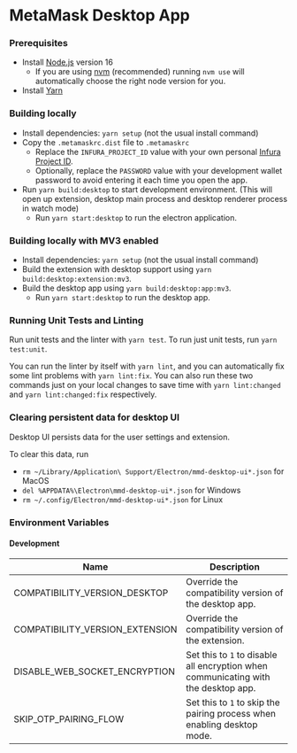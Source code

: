 # MetaMask Desktop App
### Prerequisites

- Install [Node.js](https://nodejs.org) version 16
    - If you are using [nvm](https://github.com/creationix/nvm#installation) (recommended) running `nvm use` will automatically choose the right node version for you.
- Install [Yarn](https://yarnpkg.com/en/docs/install)

### Building locally

- Install dependencies: `yarn setup` (not the usual install command)
- Copy the `.metamaskrc.dist` file to `.metamaskrc`
    - Replace the `INFURA_PROJECT_ID` value with your own personal [Infura Project ID](https://infura.io/docs).
    - Optionally, replace the `PASSWORD` value with your development wallet password to avoid entering it each time you open the app.
- Run `yarn build:desktop` to start development environment. (This will open up extension, desktop main process and desktop renderer process in watch mode)
    - Run `yarn start:desktop` to run the electron application.

### Building locally with MV3 enabled

- Install dependencies: `yarn setup` (not the usual install command)
- Build the extension with desktop support using `yarn build:desktop:extension:mv3`.
- Build the desktop app using `yarn build:desktop:app:mv3`.
    - Run `yarn start:desktop` to run the desktop app.

### Running Unit Tests and Linting

Run unit tests and the linter with `yarn test`. To run just unit tests, run `yarn test:unit`.

You can run the linter by itself with `yarn lint`, and you can automatically fix some lint problems with `yarn lint:fix`. You can also run these two commands just on your local changes to save time with `yarn lint:changed` and `yarn lint:changed:fix` respectively.

### Clearing persistent data for desktop UI

Desktop UI persists data for the user settings and extension. 

To clear this data, run 
- `rm ~/Library/Application\ Support/Electron/mmd-desktop-ui*.json` for MacOS
- `del %APPDATA%\Electron\mmd-desktop-ui*.json` for Windows
- `rm ~/.config/Electron/mmd-desktop-ui*.json` for Linux


### Environment Variables

#### Development

| Name | Description |
| ---  | --- |
| COMPATIBILITY_VERSION_DESKTOP | Override the compatibility version of the desktop app. |
| COMPATIBILITY_VERSION_EXTENSION | Override the compatibility version of the extension. |
| DISABLE_WEB_SOCKET_ENCRYPTION | Set this to `1` to disable all encryption when communicating with the desktop app. |
| SKIP_OTP_PAIRING_FLOW | Set this to `1` to skip the pairing process when enabling desktop mode. |
